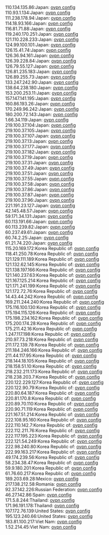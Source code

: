 110.134.135.86:Japan: [ovpn config](vpn/110_134_135_86.ovpn)  
110.93.1.134:Japan: [ovpn config](vpn/110_93_1_134.ovpn)  
111.238.178.94:Japan: [ovpn config](vpn/111_238_178_94.ovpn)  
114.18.93.166:Japan: [ovpn config](vpn/114_18_93_166.ovpn)  
116.81.71.88:Japan: [ovpn config](vpn/116_81_71_88.ovpn)  
119.240.170.251:Japan: [ovpn config](vpn/119_240_170_251.ovpn)  
121.110.228.233:Japan: [ovpn config](vpn/121_110_228_233.ovpn)  
124.99.100.101:Japan: [ovpn config](vpn/124_99_100_101.ovpn)  
126.15.41.74:Japan: [ovpn config](vpn/126_15_41_74.ovpn)  
126.36.94.161:Japan: [ovpn config](vpn/126_36_94_161.ovpn)  
126.39.228.84:Japan: [ovpn config](vpn/126_39_228_84.ovpn)  
126.79.55.127:Japan: [ovpn config](vpn/126_79_55_127.ovpn)  
126.81.235.183:Japan: [ovpn config](vpn/126_81_235_183.ovpn)  
126.89.255.73:Japan: [ovpn config](vpn/126_89_255_73.ovpn)  
133.247.242.90:Japan: [ovpn config](vpn/133_247_242_90.ovpn)  
138.64.238.180:Japan: [ovpn config](vpn/138_64_238_180.ovpn)  
153.200.253.11:Japan: [ovpn config](vpn/153_200_253_11.ovpn)  
157.147.141.195:Japan: [ovpn config](vpn/157_147_141_195.ovpn)  
160.86.193.26:Japan: [ovpn config](vpn/160_86_193_26.ovpn)  
170.249.96.242:Japan: [ovpn config](vpn/170_249_96_242.ovpn)  
180.200.72.143:Japan: [ovpn config](vpn/180_200_72_143.ovpn)  
1.66.34.119:Japan: [ovpn config](vpn/1_66_34_119.ovpn)  
219.100.37.104:Japan: [ovpn config](vpn/219_100_37_104.ovpn)  
219.100.37.105:Japan: [ovpn config](vpn/219_100_37_105.ovpn)  
219.100.37.107:Japan: [ovpn config](vpn/219_100_37_107.ovpn)  
219.100.37.13:Japan: [ovpn config](vpn/219_100_37_13.ovpn)  
219.100.37.177:Japan: [ovpn config](vpn/219_100_37_177.ovpn)  
219.100.37.182:Japan: [ovpn config](vpn/219_100_37_182.ovpn)  
219.100.37.19:Japan: [ovpn config](vpn/219_100_37_19.ovpn)  
219.100.37.31:Japan: [ovpn config](vpn/219_100_37_31.ovpn)  
219.100.37.49:Japan: [ovpn config](vpn/219_100_37_49.ovpn)  
219.100.37.51:Japan: [ovpn config](vpn/219_100_37_51.ovpn)  
219.100.37.55:Japan: [ovpn config](vpn/219_100_37_55.ovpn)  
219.100.37.58:Japan: [ovpn config](vpn/219_100_37_58.ovpn)  
219.100.37.86:Japan: [ovpn config](vpn/219_100_37_86.ovpn)  
219.100.37.87:Japan: [ovpn config](vpn/219_100_37_87.ovpn)  
219.100.37.96:Japan: [ovpn config](vpn/219_100_37_96.ovpn)  
221.191.23.127:Japan: [ovpn config](vpn/221_191_23_127.ovpn)  
42.145.48.57:Japan: [ovpn config](vpn/42_145_48_57.ovpn)  
59.171.34.131:Japan: [ovpn config](vpn/59_171_34_131.ovpn)  
60.113.191.66:Japan: [ovpn config](vpn/60_113_191_66.ovpn)  
60.113.239.82:Japan: [ovpn config](vpn/60_113_239_82.ovpn)  
60.237.49.61:Japan: [ovpn config](vpn/60_237_49_61.ovpn)  
60.74.2.25:Japan: [ovpn config](vpn/60_74_2_25.ovpn)  
61.21.74.220:Japan: [ovpn config](vpn/61_21_74_220.ovpn)  
115.20.169.172:Korea Republic of: [ovpn config](vpn/115_20_169_172.ovpn)  
118.41.250.78:Korea Republic of: [ovpn config](vpn/118_41_250_78.ovpn)  
121.129.111.189:Korea Republic of: [ovpn config](vpn/121_129_111_189.ovpn)  
121.132.62.145:Korea Republic of: [ovpn config](vpn/121_132_62_145.ovpn)  
121.138.197.166:Korea Republic of: [ovpn config](vpn/121_138_197_166.ovpn)  
121.140.237.63:Korea Republic of: [ovpn config](vpn/121_140_237_63.ovpn)  
121.167.125.214:Korea Republic of: [ovpn config](vpn/121_167_125_214.ovpn)  
121.171.241.199:Korea Republic of: [ovpn config](vpn/121_171_241_199.ovpn)  
121.172.72.76:Korea Republic of: [ovpn config](vpn/121_172_72_76.ovpn)  
14.43.44.242:Korea Republic of: [ovpn config](vpn/14_43_44_242.ovpn)  
169.211.244.240:Korea Republic of: [ovpn config](vpn/169_211_244_240.ovpn)  
175.116.100.130:Korea Republic of: [ovpn config](vpn/175_116_100_130.ovpn)  
175.194.115.126:Korea Republic of: [ovpn config](vpn/175_194_115_126.ovpn)  
175.198.234.162:Korea Republic of: [ovpn config](vpn/175_198_234_162.ovpn)  
175.200.174.28:Korea Republic of: [ovpn config](vpn/175_200_174_28.ovpn)  
175.211.42.16:Korea Republic of: [ovpn config](vpn/175_211_42_16.ovpn)  
1.247.117.198:Korea Republic of: [ovpn config](vpn/1_247_117_198.ovpn)  
210.97.73.218:Korea Republic of: [ovpn config](vpn/210_97_73_218.ovpn)  
211.172.139.78:Korea Republic of: [ovpn config](vpn/211_172_139_78.ovpn)  
211.184.246.166:Korea Republic of: [ovpn config](vpn/211_184_246_166.ovpn)  
211.44.117.95:Korea Republic of: [ovpn config](vpn/211_44_117_95.ovpn)  
218.144.18.105:Korea Republic of: [ovpn config](vpn/218_144_18_105.ovpn)  
218.158.51.10:Korea Republic of: [ovpn config](vpn/218_158_51_10.ovpn)  
218.232.211.173:Korea Republic of: [ovpn config](vpn/218_232_211_173.ovpn)  
218.238.203.7:Korea Republic of: [ovpn config](vpn/218_238_203_7.ovpn)  
220.122.229.127:Korea Republic of: [ovpn config](vpn/220_122_229_127.ovpn)  
220.122.90.79:Korea Republic of: [ovpn config](vpn/220_122_90_79.ovpn)  
220.80.64.187:Korea Republic of: [ovpn config](vpn/220_80_64_187.ovpn)  
220.81.170.8:Korea Republic of: [ovpn config](vpn/220_81_170_8.ovpn)  
220.89.70.110:Korea Republic of: [ovpn config](vpn/220_89_70_110.ovpn)  
220.90.71.119:Korea Republic of: [ovpn config](vpn/220_90_71_119.ovpn)  
221.167.51.214:Korea Republic of: [ovpn config](vpn/221_167_51_214.ovpn)  
222.108.95.160:Korea Republic of: [ovpn config](vpn/222_108_95_160.ovpn)  
222.110.142.7:Korea Republic of: [ovpn config](vpn/222_110_142_7.ovpn)  
222.112.211.76:Korea Republic of: [ovpn config](vpn/222_112_211_76.ovpn)  
222.117.195.223:Korea Republic of: [ovpn config](vpn/222_117_195_223.ovpn)  
222.121.54.249:Korea Republic of: [ovpn config](vpn/222_121_54_249.ovpn)  
222.98.240.80:Korea Republic of: [ovpn config](vpn/222_98_240_80.ovpn)  
222.99.163.217:Korea Republic of: [ovpn config](vpn/222_99_163_217.ovpn)  
49.174.239.56:Korea Republic of: [ovpn config](vpn/49_174_239_56.ovpn)  
58.234.38.47:Korea Republic of: [ovpn config](vpn/58_234_38_47.ovpn)  
59.9.180.201:Korea Republic of: [ovpn config](vpn/59_9_180_201.ovpn)  
61.76.60.217:Korea Republic of: [ovpn config](vpn/61_76_60_217.ovpn)  
189.203.69.28:Mexico: [ovpn config](vpn/189_203_69_28.ovpn)  
217.138.212.58:Romania: [ovpn config](vpn/217_138_212_58.ovpn)  
92.37.142.226:Russian Federation: [ovpn config](vpn/92_37_142_226.ovpn)  
46.27.142.86:Spain: [ovpn config](vpn/46_27_142_86.ovpn)  
171.5.8.244:Thailand: [ovpn config](vpn/171_5_8_244.ovpn)  
171.96.191.178:Thailand: [ovpn config](vpn/171_96_191_178.ovpn)  
107.172.76.139:United States: [ovpn config](vpn/107_172_76_139.ovpn)  
195.123.240.66:United States: [ovpn config](vpn/195_123_240_66.ovpn)  
183.81.100.217:Viet Nam: [ovpn config](vpn/183_81_100_217.ovpn)  
1.52.214.45:Viet Nam: [ovpn config](vpn/1_52_214_45.ovpn)  
